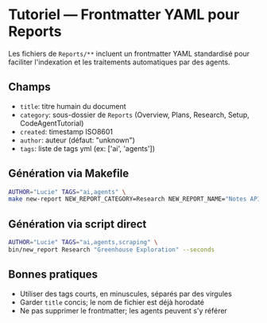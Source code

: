 # Tutoriel — Frontmatter YAML pour Reports

Les fichiers de `Reports/**` incluent un frontmatter YAML standardisé pour faciliter l'indexation et les traitements automatiques par des agents.

## Champs
- `title`: titre humain du document
- `category`: sous-dossier de `Reports` (Overview, Plans, Research, Setup, CodeAgentTutorial)
- `created`: timestamp ISO8601
- `author`: auteur (défaut: "unknown")
- `tags`: liste de tags yml (ex: ['ai', 'agents'])

## Génération via Makefile
```bash
AUTHOR="Lucie" TAGS="ai,agents" \
make new-report NEW_REPORT_CATEGORY=Research NEW_REPORT_NAME="Notes API Greenhouse"
```

## Génération via script direct
```bash
AUTHOR="Lucie" TAGS="ai,agents,scraping" \
bin/new_report Research "Greenhouse Exploration" --seconds
```

## Bonnes pratiques
- Utiliser des tags courts, en minuscules, séparés par des virgules
- Garder `title` concis; le nom de fichier est déjà horodaté
- Ne pas supprimer le frontmatter; les agents peuvent s'y référer
